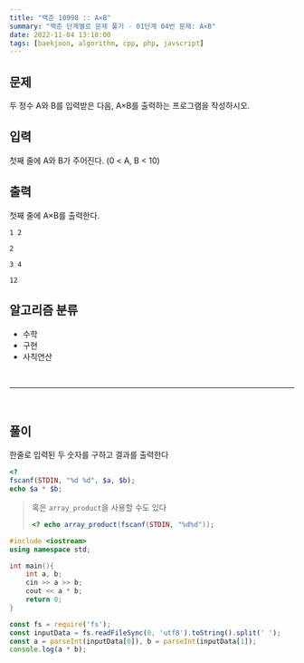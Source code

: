 ```yaml
---
title: "백준 10998 :: A×B"
summary: "백준 단계별로 문제 풀기 - 01단계 04번 문제: A×B"
date: 2022-11-04 13:18:00
tags: [baekjoon, algorithm, cpp, php, javscript]
---
```


## 문제

두 정수 A와 B를 입력받은 다음, A×B를 출력하는 프로그램을 작성하시오.

## 입력

첫째 줄에 A와 B가 주어진다. (0 < A, B < 10)

## 출력

첫째 줄에 A×B를 출력한다.

```예제_입력_1
1 2
```

```예제_출력_1
2
```

```예제_입력_2
3 4
```

```예제_출력_2
12
```

## 알고리즘 분류

- 수학
- 구현
- 사칙연산

<br/>
<hr/>
<br/>

## 풀이

한줄로 입력된 두 숫자를 구하고 결과를 출력한다

```php
<?
fscanf(STDIN, "%d %d", $a, $b);
echo $a * $b;
```

> 혹은 `array_product`을 사용할 수도 있다
> ```php
> <? echo array_product(fscanf(STDIN, "%d%d"));
> ```

```cpp
#include <iostream>
using namespace std;

int main(){
    int a, b;
    cin >> a >> b;
    cout << a * b;
    return 0;
}
```

```javascript
const fs = require('fs');
const inputData = fs.readFileSync(0, 'utf8').toString().split(' ');
const a = parseInt(inputData[0]), b = parseInt(inputData[1]);
console.log(a * b);
```